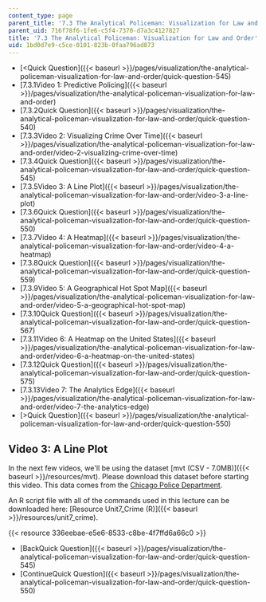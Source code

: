```yaml
---
content_type: page
parent_title: '7.3 The Analytical Policeman: Visualization for Law and Order'
parent_uid: 716f78f6-1fe6-c5f4-7370-d7a3c4127827
title: '7.3 The Analytical Policeman: Visualization for Law and Order'
uid: 1bd0d7e9-c5ce-0101-823b-0faa796ad873
---
```


*   [<Quick Question]({{< baseurl >}}/pages/visualization/the-analytical-policeman-visualization-for-law-and-order/quick-question-545)
*   [7.3.1Video 1: Predictive Policing]({{< baseurl >}}/pages/visualization/the-analytical-policeman-visualization-for-law-and-order)
*   [7.3.2Quick Question]({{< baseurl >}}/pages/visualization/the-analytical-policeman-visualization-for-law-and-order/quick-question-540)
*   [7.3.3Video 2: Visualizing Crime Over Time]({{< baseurl >}}/pages/visualization/the-analytical-policeman-visualization-for-law-and-order/video-2-visualizing-crime-over-time)
*   [7.3.4Quick Question]({{< baseurl >}}/pages/visualization/the-analytical-policeman-visualization-for-law-and-order/quick-question-545)
*   [7.3.5Video 3: A Line Plot]({{< baseurl >}}/pages/visualization/the-analytical-policeman-visualization-for-law-and-order/video-3-a-line-plot)
*   [7.3.6Quick Question]({{< baseurl >}}/pages/visualization/the-analytical-policeman-visualization-for-law-and-order/quick-question-550)
*   [7.3.7Video 4: A Heatmap]({{< baseurl >}}/pages/visualization/the-analytical-policeman-visualization-for-law-and-order/video-4-a-heatmap)
*   [7.3.8Quick Question]({{< baseurl >}}/pages/visualization/the-analytical-policeman-visualization-for-law-and-order/quick-question-559)
*   [7.3.9Video 5: A Geographical Hot Spot Map]({{< baseurl >}}/pages/visualization/the-analytical-policeman-visualization-for-law-and-order/video-5-a-geographical-hot-spot-map)
*   [7.3.10Quick Question]({{< baseurl >}}/pages/visualization/the-analytical-policeman-visualization-for-law-and-order/quick-question-567)
*   [7.3.11Video 6: A Heatmap on the United States]({{< baseurl >}}/pages/visualization/the-analytical-policeman-visualization-for-law-and-order/video-6-a-heatmap-on-the-united-states)
*   [7.3.12Quick Question]({{< baseurl >}}/pages/visualization/the-analytical-policeman-visualization-for-law-and-order/quick-question-575)
*   [7.3.13Video 7: The Analytics Edge]({{< baseurl >}}/pages/visualization/the-analytical-policeman-visualization-for-law-and-order/video-7-the-analytics-edge)
*   [\>Quick Question]({{< baseurl >}}/pages/visualization/the-analytical-policeman-visualization-for-law-and-order/quick-question-550)

Video 3: A Line Plot
--------------------

In the next few videos, we'll be using the dataset [mvt (CSV - 7.0MB)]({{< baseurl >}}/resources/mvt). Please download this dataset before starting this video. This data comes from the [Chicago Police Department](http://gis.chicagopolice.org/). 

An R script file with all of the commands used in this lecture can be downloaded here: [Resource Unit7\_Crime (R)]({{< baseurl >}}/resources/unit7_crime). 

{{< resource 336eebae-e5e6-8533-c8be-4f7ffd6a66c0 >}}

*   [BackQuick Question]({{< baseurl >}}/pages/visualization/the-analytical-policeman-visualization-for-law-and-order/quick-question-545)
*   [ContinueQuick Question]({{< baseurl >}}/pages/visualization/the-analytical-policeman-visualization-for-law-and-order/quick-question-550)